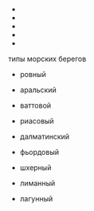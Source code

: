 
-

-

-

-

-

типы морских берегов



- ровный

- аральский

- ваттовой

- риасовый

- далматинский

- фьордовый

- шхерный

- лиманный

- лагунный

